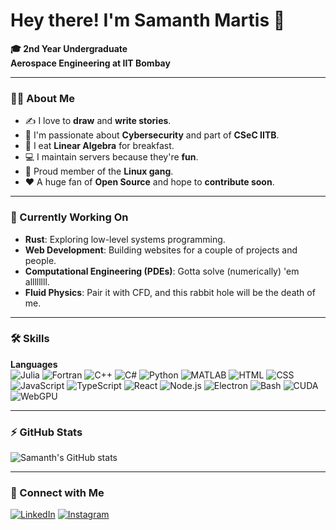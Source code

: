 # Hey there! I'm **Samanth Martis** 👋

**🎓 2nd Year Undergraduate**  
**Aerospace Engineering at IIT Bombay**

---

### 👨‍💻 About Me

- ✍️ I love to **draw** and **write stories**.
- 🔐 I'm passionate about **Cybersecurity** and part of **CSeC IITB**.
- 🧮 I eat **Linear Algebra** for breakfast.
- 💻 I maintain servers because they're **fun**.
- 🐧 Proud member of the **Linux gang**.
- ❤️ A huge fan of **Open Source** and hope to **contribute soon**.

---

### 🚀 Currently Working On

- **Rust**: Exploring low-level systems programming.
- **Web Development**: Building websites for a couple of projects and people.
- **Computational Engineering (PDEs)**: Gotta solve (numerically) 'em allllllll.
- **Fluid Physics**: Pair it with CFD, and this rabbit hole will be the death of me.

---

### 🛠️ Skills

**Languages**  
![Julia](https://img.shields.io/badge/Julia-%23A270BA.svg?style=for-the-badge&logo=julia&logoColor=white)
![Fortran](https://img.shields.io/badge/Fortran-%23512BD4.svg?style=for-the-badge&logo=fortran&logoColor=white)
![C++](https://img.shields.io/badge/C%2B%2B-%2300599C.svg?style=for-the-badge&logo=c%2B%2B&logoColor=white)
![C#](https://img.shields.io/badge/C%23-%23239120.svg?style=for-the-badge&logo=c-sharp&logoColor=white)
![Python](https://img.shields.io/badge/Python-%2314354C.svg?style=for-the-badge&logo=python&logoColor=white)
![MATLAB](https://img.shields.io/badge/MATLAB-%23007ACC.svg?style=for-the-badge&logo=mathworks&logoColor=white)
![HTML](https://img.shields.io/badge/HTML-%23E34F26.svg?style=for-the-badge&logo=html5&logoColor=white)
![CSS](https://img.shields.io/badge/CSS-%231572B6.svg?style=for-the-badge&logo=css3&logoColor=white)
![JavaScript](https://img.shields.io/badge/JavaScript-%23F7DF1E.svg?style=for-the-badge&logo=javascript&logoColor=black)
![TypeScript](https://img.shields.io/badge/TypeScript-%23007ACC.svg?style=for-the-badge&logo=typescript&logoColor=white)
![React](https://img.shields.io/badge/React-%2361DAFB.svg?style=for-the-badge&logo=react&logoColor=black)
![Node.js](https://img.shields.io/badge/Node.js-%23339933.svg?style=for-the-badge&logo=nodedotjs&logoColor=white)
![Electron](https://img.shields.io/badge/Electron-%2347848F.svg?style=for-the-badge&logo=electron&logoColor=white)
![Bash](https://img.shields.io/badge/Bash-%234EAA25.svg?style=for-the-badge&logo=gnu-bash&logoColor=white)
![CUDA](https://img.shields.io/badge/CUDA-%2376B900.svg?style=for-the-badge&logo=nvidia&logoColor=white)
![WebGPU](https://img.shields.io/badge/WebGPU-%23F16060.svg?style=for-the-badge&logo=webgpu&logoColor=white)

---

### ⚡ GitHub Stats

![Samanth's GitHub stats](https://github-readme-stats.vercel.app/api?username=Sam-MARTis&show_icons=true&theme=radical)

---

### 🔗 Connect with Me

[![LinkedIn](https://img.shields.io/badge/LinkedIn-%230077B5.svg?style=for-the-badge&logo=linkedin&logoColor=white)](https://www.linkedin.com/in/samanth-martis-5309ab293/)
[![Instagram](https://img.shields.io/badge/Instagram-%23E4405F.svg?style=for-the-badge&logo=instagram&logoColor=white)](https://www.instagram.com/samanth_martis/)
